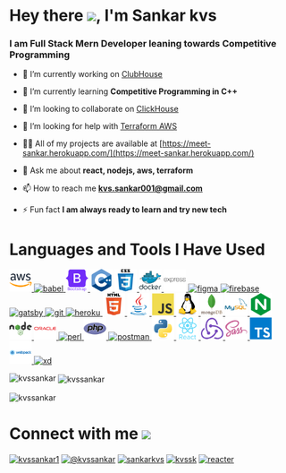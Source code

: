 


# Hey there <img src="https://media.giphy.com/media/hvRJCLFzcasrR4ia7z/giphy.gif" height="30px">,  I'm Sankar kvs
<h3 >I am Full Stack Mern Developer leaning towards Competitive Programming</h3>  
  

  
- 🔭 I’m currently working on [ClubHouse](https://github.com/kvssankar/ClubHouse4.0)  
  
- 🌱 I’m currently learning **Competitive Programming in C++**  
  
- 👯 I’m looking to collaborate on [ClickHouse](https://github.com/ClickHouse/ClickHouse)  
  
- 🤝 I’m looking for help with [Terraform AWS](https://github.com/Vishnukvsvk/Terraform-Aws-ServerDeployment)  
  
- 👨‍💻 All of my projects are available at [https://meet-sankar.herokuapp.com/](https://meet-sankar.herokuapp.com/)  
  
- 💬 Ask me about **react, nodejs, aws, terraform**  
  
- 📫 How to reach me **kvs.sankar001@gmail.com**  

- ⚡ Fun fact **I am always ready to learn and try new tech**  
  

  

# Languages and Tools I Have Used
<p align="left"> <a href="https://aws.amazon.com" target="_blank"> <img src="https://raw.githubusercontent.com/devicons/devicon/master/icons/amazonwebservices/amazonwebservices-original-wordmark.svg" alt="aws" width="40" height="40"/> </a> <a href="https://babeljs.io/" target="_blank"> <img src="https://www.vectorlogo.zone/logos/babeljs/babeljs-icon.svg" alt="babel" width="40" height="40"/> </a> <a href="https://getbootstrap.com" target="_blank"> <img src="https://raw.githubusercontent.com/devicons/devicon/master/icons/bootstrap/bootstrap-plain-wordmark.svg" alt="bootstrap" width="40" height="40"/> </a> <a href="https://www.w3schools.com/cpp/" target="_blank"> <img src="https://raw.githubusercontent.com/devicons/devicon/master/icons/cplusplus/cplusplus-original.svg" alt="cplusplus" width="40" height="40"/> </a> <a href="https://www.w3schools.com/css/" target="_blank"> <img src="https://raw.githubusercontent.com/devicons/devicon/master/icons/css3/css3-original-wordmark.svg" alt="css3" width="40" height="40"/> </a> <a href="https://www.docker.com/" target="_blank"> <img src="https://raw.githubusercontent.com/devicons/devicon/master/icons/docker/docker-original-wordmark.svg" alt="docker" width="40" height="40"/> </a> <a href="https://expressjs.com" target="_blank"> <img src="https://raw.githubusercontent.com/devicons/devicon/master/icons/express/express-original-wordmark.svg" alt="express" width="40" height="40"/> </a> <a href="https://www.figma.com/" target="_blank"> <img src="https://www.vectorlogo.zone/logos/figma/figma-icon.svg" alt="figma" width="40" height="40"/> </a> <a href="https://firebase.google.com/" target="_blank"> 
<img src="https://www.vectorlogo.zone/logos/firebase/firebase-icon.svg" alt="firebase" width="40" height="40"/> </a> <a href="https://www.gatsbyjs.com/" target="_blank"> <img src="https://www.vectorlogo.zone/logos/gatsbyjs/gatsbyjs-icon.svg" alt="gatsby" width="40" height="40"/> </a> <a href="https://git-scm.com/" target="_blank"> <img src="https://www.vectorlogo.zone/logos/git-scm/git-scm-icon.svg" alt="git" width="40" height="40"/> </a> <a href="https://heroku.com" target="_blank"> <img src="https://www.vectorlogo.zone/logos/heroku/heroku-icon.svg" alt="heroku" width="40" height="40"/> </a> <a href="https://www.w3.org/html/" target="_blank"> <img src="https://raw.githubusercontent.com/devicons/devicon/master/icons/html5/html5-original-wordmark.svg" alt="html5" width="40" height="40"/> </a> <a href="https://www.java.com" target="_blank"> <img src="https://raw.githubusercontent.com/devicons/devicon/master/icons/java/java-original.svg" alt="java" width="40" height="40"/> </a> <a href="https://developer.mozilla.org/en-US/docs/Web/JavaScript" target="_blank"> <img src="https://raw.githubusercontent.com/devicons/devicon/master/icons/javascript/javascript-original.svg" alt="javascript" width="40" height="40"/> </a> <a href="https://www.linux.org/" target="_blank"> <img src="https://raw.githubusercontent.com/devicons/devicon/master/icons/linux/linux-original.svg" alt="linux" width="40" height="40"/> </a> <a href="https://www.mongodb.com/" target="_blank"> <img src="https://raw.githubusercontent.com/devicons/devicon/master/icons/mongodb/mongodb-original-wordmark.svg" alt="mongodb" width="40" height="40"/> </a> <a href="https://www.mysql.com/" target="_blank"> <img src="https://raw.githubusercontent.com/devicons/devicon/master/icons/mysql/mysql-original-wordmark.svg" alt="mysql" width="40" height="40"/> </a> <a href="https://www.nginx.com" target="_blank"> <img src="https://raw.githubusercontent.com/devicons/devicon/master/icons/nginx/nginx-original.svg" alt="nginx" width="40" height="40"/> </a> <a href="https://nodejs.org" target="_blank"> <img src="https://raw.githubusercontent.com/devicons/devicon/master/icons/nodejs/nodejs-original-wordmark.svg" alt="nodejs" width="40" height="40"/> </a> <a href="https://www.oracle.com/" target="_blank"> <img src="https://raw.githubusercontent.com/devicons/devicon/master/icons/oracle/oracle-original.svg" alt="oracle" width="40" height="40"/> </a> <a href="https://www.perl.org/" target="_blank"> <img src="https://api.iconify.design/logos-perl.svg" alt="perl" width="40" height="40"/> </a> <a href="https://www.php.net" target="_blank"> <img src="https://raw.githubusercontent.com/devicons/devicon/master/icons/php/php-original.svg" alt="php" width="40" height="40"/> </a> <a href="https://postman.com" target="_blank"> <img src="https://www.vectorlogo.zone/logos/getpostman/getpostman-icon.svg" alt="postman" width="40" height="40"/> </a> <a href="https://www.python.org" target="_blank"> <img src="https://raw.githubusercontent.com/devicons/devicon/master/icons/python/python-original.svg" alt="python" width="40" height="40"/> </a> <a href="https://reactjs.org/" target="_blank"> <img src="https://raw.githubusercontent.com/devicons/devicon/master/icons/react/react-original-wordmark.svg" alt="react" width="40" height="40"/> </a> <a href="https://redux.js.org" target="_blank"> <img src="https://raw.githubusercontent.com/devicons/devicon/master/icons/redux/redux-original.svg" alt="redux" width="40" height="40"/> </a> <a href="https://sass-lang.com" target="_blank"> <img src="https://raw.githubusercontent.com/devicons/devicon/master/icons/sass/sass-original.svg" alt="sass" width="40" height="40"/> </a> <a href="https://www.typescriptlang.org/" target="_blank"> <img src="https://raw.githubusercontent.com/devicons/devicon/master/icons/typescript/typescript-original.svg" alt="typescript" width="40" height="40"/> </a> <a href="https://webpack.js.org" target="_blank"> <img src="https://raw.githubusercontent.com/devicons/devicon/d00d0969292a6569d45b06d3f350f463a0107b0d/icons/webpack/webpack-original-wordmark.svg" alt="webpack" width="40" height="40"/> </a> <a href="https://www.adobe.com/products/xd.html" target="_blank"> <img src="https://cdn.worldvectorlogo.com/logos/adobe-xd.svg" alt="xd" width="40" height="40"/> </a> </p>  

<p><img align="left" src="https://github-readme-stats.vercel.app/api/top-langs?username=kvssankar&show_icons=true&locale=en&layout=compact" alt="kvssankar" /></p>  
  
<p>&nbsp;<img align="center" src="https://github-readme-stats.vercel.app/api?username=kvssankar&show_icons=true&locale=en" alt="kvssankar" /></p>  
  
<p><img align="center" src="https://github-readme-streak-stats.herokuapp.com/?user=kvssankar&" alt="kvssankar" /></p>

# Connect with me <img src="https://raw.githubusercontent.com/ShahriarShafin/ShahriarShafin/main/Assets/handshake.gif" height="32px">
<p>  
<a href="https://twitter.com/kvssankar1" target="blank"><img align="center" src="https://img.shields.io/badge/Twitter-1DA1F2?style=for-the-badge&logo=twitter&logoColor=white" alt="kvssankar1"/></a>  
<a href="https://medium.com/@kvssankar" target="blank"><img align="center" src="https://img.shields.io/badge/Medium-12100E?style=for-the-badge&logo=medium&logoColor=white" alt="@kvssankar" /></a> 
<a href="https://linkedin.com/in/sankarkvs" target="blank"><img align="center" src="https://img.shields.io/badge/LinkedIn-0077B5?style=for-the-badge&logo=linkedin&logoColor=white" alt="sankarkvs"/></a>  
<a href="https://instagram.com/kvssk" target="blank"><img align="center" src="https://img.shields.io/badge/Instagram-E4405F?style=for-the-badge&logo=instagram&logoColor=white" alt="kvssk" /></a>  
<a href="https://fb.com/reacter" target="blank"><img align="center" src="https://img.shields.io/badge/Facebook-1877F2?style=for-the-badge&logo=facebook&logoColor=white" alt="reacter" /></a>  

 
</p>  
